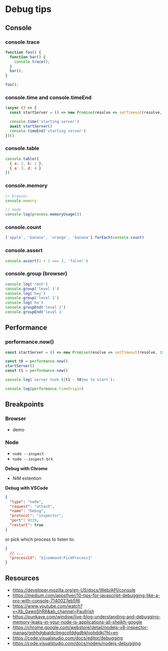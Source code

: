 # Debug tips

## Console

### console.trace

```js
function foo() {
  function bar() {
    console.trace();
  }
  bar();
}

foo();
```

### console.time and console.timeEnd

```js
(async () => {
  const startServer = () => new Promise(resolve => setTimeout(resolve, 1000))

  console.time('starting server')
  await startServer()
  console.timeEnd('starting server')
})()
```

### console.table

```js
console.table([
  { a: 1, b: 2 },
  { a: 3, d: 4 }
])
```

### console.memory

```js
// browser
console.memory

// node
console.log(process.memoryUsage())
```

### console.count

```js
['apple', 'banana', 'orange', 'banana'].forEach(console.count)
```

### console.assert

```js
console.assert(1 + 1 === 3, 'false!')
```

### console.group (browser)

```js
console.log('root')
console.group('level 1')
console.log('hey')
console.group('level 2')
console.log('ho')
console.groupEnd('level 2')
console.groupEnd('level 1'
```

## Performance

### performance.now()

```js
const startServer = () => new Promise(resolve => setTimeout(resolve, 1000))

const t0 = performance.now()
startServer()
const t1 = performance.now()

console.log(`server took ${t1 - t0}ms to start`);
```

```js
console.log(performance.timeOrigin)
```

## Breakpoints

### Browser

- demo

### Node

- `node --inspect`
- `node --inspect-brk`

**Debug with Chrome**

- NiM extention

**Debug with VSCode**

```json
{
  "type": "node",
  "request": "attach",
  "name": "Debug",
  "protocol": "inspector",
  "port": 9229,
  "restart": true
}
```

or pick which process to listen to:

```json
{
  // ...
  "processId": "${command:PickProcess}"
}
```

## Resources

- https://developer.mozilla.org/en-US/docs/Web/API/console
- https://medium.com/appsflyer/10-tips-for-javascript-debugging-like-a-pro-with-console-7140027eb5f6
- https://www.youtube.com/watch?v=Xb_0awoShR8&ab_channel=PaulIrish
- https://punkave.com/window/live-blog-understanding-and-debugging-memory-leaks-in-your-node-js-applications-ali-sheikh-google
- https://chrome.google.com/webstore/detail/nodejs-v8-inspector-manag/gnhhdgbaldcilmgcpfddgdbkhjohddkj?hl=en
- https://code.visualstudio.com/docs/editor/debugging
- https://code.visualstudio.com/docs/nodejs/nodejs-debugging
